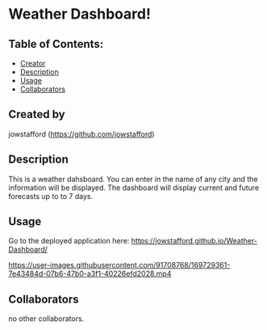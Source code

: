 # Weather Dashboard!

## Table of Contents:
* [Creator](#created-by)
* [Description](#description)
* [Usage](#usage)
* [Collaborators](#collaborators)

## Created by
jowstafford
(https://github.com/jowstafford)

## Description
This is a weather dahsboard. You can enter in the name of any city and the information will be displayed. The dashboard will display current and future forecasts up to to 7 days.

## Usage
Go to the deployed application here:
https://jowstafford.github.io/Weather-Dashboard/

https://user-images.githubusercontent.com/91708768/169729361-7e43484d-07b6-47b0-a3f1-40226efd2028.mp4

## Collaborators
no other collaborators. 

